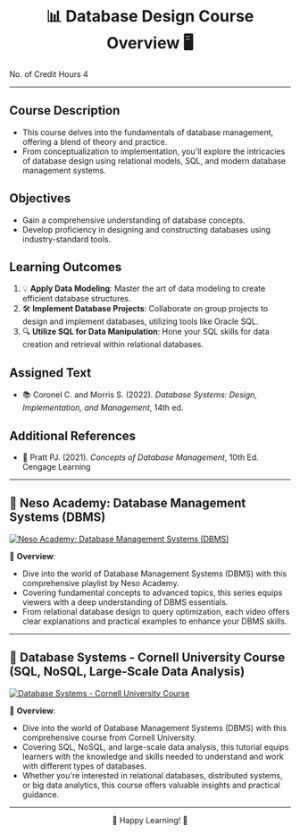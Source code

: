 <div align="center">

# 📊 Database Design Course Overview 🖥️

</div>

No. of Credit
Hours 4

---

## Course Description
- This course delves into the fundamentals of database management, offering a blend of theory and practice.
- From conceptualization to implementation, you'll explore the intricacies of database design using relational models, SQL, and modern database management systems.

## Objectives
- Gain a comprehensive understanding of database concepts.
- Develop proficiency in designing and constructing databases using industry-standard tools.

## Learning Outcomes
1. 💡 **Apply Data Modeling**: Master the art of data modeling to create efficient database structures.
2. 🛠️ **Implement Database Projects**: Collaborate on group projects to design and implement databases, utilizing tools like Oracle SQL.
3. 🔍 **Utilize SQL for Data Manipulation**: Hone your SQL skills for data creation and retrieval within relational databases.

## Assigned Text
- 📚 Coronel C. and Morris S. (2022). *Database Systems: Design, Implementation, and Management*, 14th ed.

## Additional References
- 📖 Pratt PJ. (2021). *Concepts of Database Management*, 10th Ed. Cengage Learning

---

## 🎥 Neso Academy: Database Management Systems (DBMS)

[![Neso Academy: Database Management Systems (DBMS)](https://img.youtube.com/vi/playlist?list=PLBlnK6fEyqRiyryTrbKHX1Sh9luYI0dhX/0.jpg)](https://www.youtube.com/playlist?list=PLBlnK6fEyqRiyryTrbKHX1Sh9luYI0dhX)

📝 **Overview**: 
- Dive into the world of Database Management Systems (DBMS) with this comprehensive playlist by Neso Academy.
- Covering fundamental concepts to advanced topics, this series equips viewers with a deep understanding of DBMS essentials.
- From relational database design to query optimization, each video offers clear explanations and practical examples to enhance your DBMS skills.

---

## 🎥 Database Systems - Cornell University Course (SQL, NoSQL, Large-Scale Data Analysis)

[![Database Systems - Cornell University Course](https://img.youtube.com/vi/4cWkVbC2bNE/0.jpg)](https://www.youtube.com/watch?v=4cWkVbC2bNE)

📝 **Overview**: 
- Dive into the world of Database Management Systems (DBMS) with this comprehensive course from Cornell University.
- Covering SQL, NoSQL, and large-scale data analysis, this tutorial equips learners with the knowledge and skills needed to understand and work with different types of databases.
- Whether you're interested in relational databases, distributed systems, or big data analytics, this course offers valuable insights and practical guidance.

---

<div align="center">

🚀 Happy Learning! 🌟

</div>

